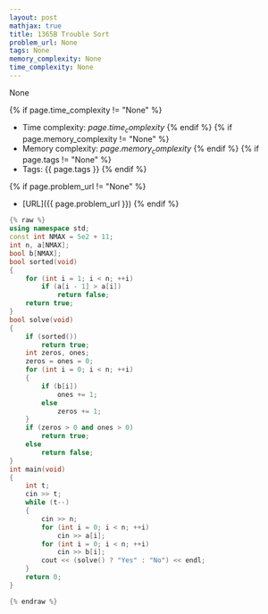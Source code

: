 ```yaml
---
layout: post
mathjax: true
title: 1365B Trouble Sort
problem_url: None
tags: None
memory_complexity: None
time_complexity: None
---
```


None


{% if page.time_complexity != "None" %}
- Time complexity: ${{ page.time_complexity }}$
{% endif %}
{% if page.memory_complexity != "None" %}
- Memory complexity: ${{ page.memory_complexity }}$
{% endif %}
{% if page.tags != "None" %}
- Tags: {{ page.tags }}
{% endif %}

{% if page.problem_url != "None" %}
- [URL]({{ page.problem_url }})
{% endif %}

```cpp
{% raw %}
using namespace std;
const int NMAX = 5e2 + 11;
int n, a[NMAX];
bool b[NMAX];
bool sorted(void)
{
    for (int i = 1; i < n; ++i)
        if (a[i - 1] > a[i])
            return false;
    return true;
}
bool solve(void)
{
    if (sorted())
        return true;
    int zeros, ones;
    zeros = ones = 0;
    for (int i = 0; i < n; ++i)
    {
        if (b[i])
            ones += 1;
        else
            zeros += 1;
    }
    if (zeros > 0 and ones > 0)
        return true;
    else
        return false;
}
int main(void)
{
    int t;
    cin >> t;
    while (t--)
    {
        cin >> n;
        for (int i = 0; i < n; ++i)
            cin >> a[i];
        for (int i = 0; i < n; ++i)
            cin >> b[i];
        cout << (solve() ? "Yes" : "No") << endl;
    }
    return 0;
}

{% endraw %}
```